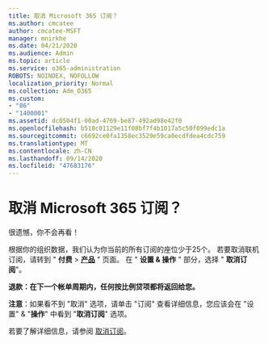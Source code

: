 ```yaml
---
title: 取消 Microsoft 365 订阅？
ms.author: cmcatee
author: cmcatee-MSFT
manager: mnirkhe
ms.date: 04/21/2020
ms.audience: Admin
ms.topic: article
ms.service: o365-administration
ROBOTS: NOINDEX, NOFOLLOW
localization_priority: Normal
ms.collection: Adm_O365
ms.custom:
- "86"
- "1400001"
ms.assetid: dc0504f1-00ad-4769-be87-492ad98e42f0
ms.openlocfilehash: b518c01129e11f08bf7f4b1017a5c50f099edc1a
ms.sourcegitcommit: c6692ce0fa1358ec3529e59ca0ecdfdea4cdc759
ms.translationtype: MT
ms.contentlocale: zh-CN
ms.lasthandoff: 09/14/2020
ms.locfileid: "47683176"
---
```

# <a name="canceling-your-microsoft-365-subscription"></a>取消 Microsoft 365 订阅？

很遗憾，你不会再看！
  
根据你的组织数据，我们认为你当前的所有订阅的座位少于25个。 若要取消联机订阅，请转到 " **付费** \> **[产品](https://go.microsoft.com/fwlink/p/?linkid=842054)** " 页面。 在 " **设置 & 操作** " 部分，选择 " **取消订阅**"。
  
**退款：在下一个帐单周期内，任何按比例贷项都将返回给您。** 

**注意**：如果看不到 "取消" 选项，请单击 "订阅" 查看详细信息，您应该会在 "设置" & "**操作**" 中看到 "**取消订阅**" 选项。 

若要了解详细信息，请参阅 [取消订阅](https://docs.microsoft.com/microsoft-365/commerce/subscriptions/cancel-your-subscription)。 
